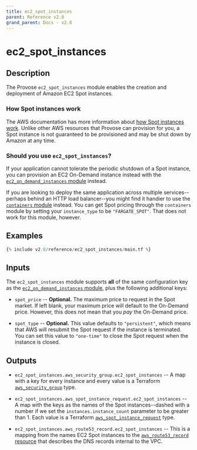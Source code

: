 ```yaml
---
title: ec2_spot_instances
parent: Reference v2.0
grand_parent: Docs - v2.0
---
```


# ec2_spot_instances

## Description

The Provose `ec2_spot_instances` module enables the creation and deployment of Amazon EC2 Spot instances.

### How Spot instances work

The AWS documentation has more information about [how Spot instances work](https://docs.aws.amazon.com/AWSEC2/latest/UserGuide/using-spot-instances.html). Unlike other AWS resources that Provose can provision for you, a Spot instance is not guaranteed to be provisioned and may be shut down by Amazon at any time.

### Should you use `ec2_spot_instances`?

If your application cannot tolerate the periodic shutdown of a Spot instance, you can provision an EC2 On-Demand instance instead with the [`ec2_on_demand_instances` module](../ec2_on_demand_instances/) instead.

If you are looking to deploy the same application across multiple services--perhaps behind an HTTP load balancer--you might find it handier to use the [`containers` module](../containers/) instead. You can get Spot pricing through the `containers` module by setting your `instance_type` to be `"FARGATE_SPOT"`. That does not work for this module, however.

## Examples

```terraform
{% include v2.0/reference/ec2_spot_instances/main.tf %}
```

## Inputs

The `ec2_spot_instances` module supports **all** of the same configuration key as the [`ec2_on_demand_instances` module](../ec2_on_demand_instances/), plus the following additional keys:

- `spot_price` -- **Optional.** The maximum price to request in the Spot market. If left blank, your maximum price will default to the On-Demand price. However, this does not mean that you _pay_ the On-Demand price.

- `spot_type` -- **Optional.** This value defaults to `"persistent"`, which means that AWS will resubmit the Spot request if the instance is terminated. You can set this value to `"one-time"` to close the Spot request when the instance is closed.

## Outputs

- `ec2_spot_instances.aws_security_group.ec2_spot_instances` -- A map with a key for every instance and every value is a Terraform [`aws_security_group`](https://www.terraform.io/docs/providers/aws/r/security_group.html) type.

- `ec2_spot_instances.aws_spot_instance_request.ec2_spot_instances` -- A map with the keys as the names of the Spot instances--dashed with a number if we set the `instances.instance_count` parameter to be greater than 1. Each value is a Terraform [`aws_spot_instance_request`](https://www.terraform.io/docs/providers/aws/r/spot_instance_request.html) type.

- `ec2_spot_instances.aws_route53_record.ec2_spot_instances` -- This is a mapping from the names EC2 Spot instances to the [`aws_route53_record` resource](https://www.terraform.io/docs/providers/aws/r/route53_record.html) that describes the DNS records internal to the VPC.
